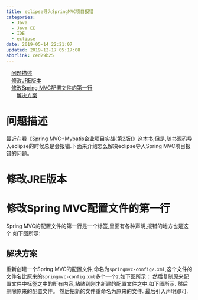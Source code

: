 ```yaml
---
title: eclipse导入SpringMVC项目报错
categories: 
  - Java
  - Java EE
  - IDE
  - eclipse
date: 2019-05-14 22:21:07
updated: 2019-12-17 05:17:08
abbrlink: ced29b25
---
```

<div id='my_toc'><a href="/blog/ced29b25/#问题描述" class="header_1">问题描述</a><br><a href="/blog/ced29b25/#修改JRE版本" class="header_1">修改JRE版本</a><br><a href="/blog/ced29b25/#修改Spring-MVC配置文件的第一行" class="header_1">修改Spring MVC配置文件的第一行</a><br><a href="/blog/ced29b25/#解决方案" class="header_2">解决方案</a><br></div>
<style>.header_1{margin-left: 1em;}.header_2{margin-left: 2em;}.header_3{margin-left: 3em;}.header_4{margin-left: 4em;}.header_5{margin-left: 5em;}.header_6{margin-left: 6em;}</style>
<!--more-->
<script>if (navigator.platform.search('arm')==-1){document.getElementById('my_toc').style.display = 'none';}var e,p = document.getElementsByTagName('p');while (p.length>0) {e = p[0];e.parentElement.removeChild(e);}</script>

<!--end-->
# 问题描述 #
最近在看《Spring MVC+Mybatis企业项目实战(第2版)》这本书,但是,随书源码导入eclipse的时候总是会报错.下面来介绍怎么解决eclipse导入Spring MVC项目报错的问题。
# 修改JRE版本 #
# 修改Spring MVC配置文件的第一行 #
Spring MVC的配置文件的第一行是一个<beans>标签,里面有各种声明,报错的地方也是这个.如下图所示:
## 解决方案 ##
重新创建一个Spring MVC的配置文件,命名为`springmvc-config2.xml`,这个文件的文件名比原来的`springmvc-config.xml`多个一个`2`,如下图所示：
然后复制原来配置文件中<beans>标签之中的所有内容,粘贴到刚才新建的配置文件之中.如下图所示.
然后删除原来的配置文件。
然后把新的文件重命名为原来的文件.
最后引入声明即可.
